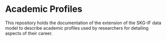 # Academic Profiles

 This repository holds the documentation of the extension of the SKG-IF data model to describe academic profiles used by researchers for detailing aspects of their career.
